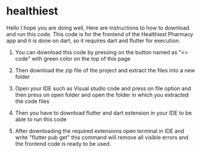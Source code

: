 # healthiest
 Hello I hope you are doing well, Here are instructions to how to download and run this code.
 This code is for the frontend of the Healthiest Pharmacy app and it is done on dart, so it requires dart and flutter for execution.
 
1) You can download this code by pressing on the button named as "<> code" with green color on the top of this page
 
2) Then download the zip file of the project and extract the files into a new folder
 
3) Open your IDE such as Visual studio code and press on file option and then press on open folder and open the folder in which you extracted the code files
 
4) Then you have to download flutter and dart extension in your IDE to be able to run this code
 
5) After downloading the required extensions open terminal in IDE and write "flutter pub get" this command will remove all visible errors and the frontend code is ready to be used.
 
